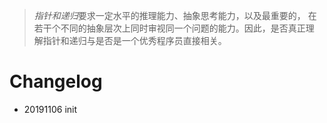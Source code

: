
> *指针和递归*要求一定水平的推理能力、抽象思考能力，以及最重要的，
在若干个不同的抽象层次上同时审视同一个问题的能力。因此，是否真正理
解指针和递归与是否是一个优秀程序员直接相关。






# Changelog
- 20191106 init
